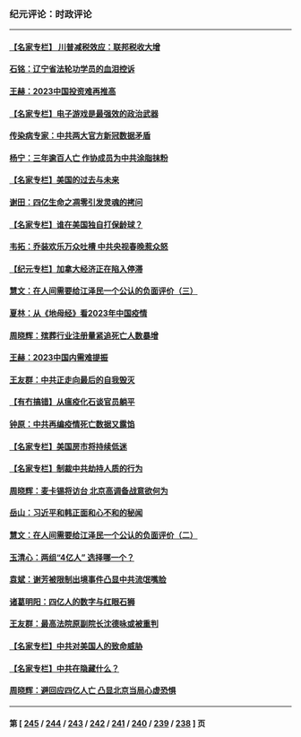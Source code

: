 ### 纪元评论：时政评论
---
#### [【名家专栏】 川普减税效应：联邦税收大增](../../pages/nsc1025/n13917225.md) 
#### [石铭：辽宁省法轮功学员的血泪控诉](../../pages/nsc1025/n13917162.md) 
#### [王赫：2023中国投资难再推高](../../pages/nsc1025/n13916913.md) 
#### [【名家专栏】电子游戏是最强效的政治武器](../../pages/nsc1025/n13915397.md) 
#### [传染病专家：中共两大官方新冠数据矛盾](../../pages/nsc1025/n13915759.md) 
#### [杨宁：三年逾百人亡 作协成员为中共涂脂抹粉](../../pages/nsc1025/n13916855.md) 
#### [【名家专栏】美国的过去与未来](../../pages/nsc1025/n13913286.md) 
#### [谢田：四亿生命之凋零引发灵魂的拷问](../../pages/nsc1025/n13916278.md) 
#### [【名家专栏】谁在美国独自打保龄球？](../../pages/nsc1025/n13916067.md) 
#### [韦拓：乔装欢乐万众吐槽 中共央视春晚惹众怒](../../pages/nsc1025/n13916231.md) 
#### [【纪元专栏】加拿大经济正在陷入停滞](../../pages/nsc1025/n13916213.md) 
#### [慧文：在人间需要给江泽民一个公认的负面评价（三）](../../pages/nsc1025/n13916214.md) 
#### [夏林：从《地母经》看2023年中国疫情](../../pages/nsc1025/n13916202.md) 
#### [周晓辉：殡葬行业注册量紧追死亡人数暴增](../../pages/nsc1025/n13916174.md) 
#### [王赫：2023中国内需难提振](../../pages/nsc1025/n13915853.md) 
#### [王友群：中共正走向最后的自我毁灭](../../pages/nsc1025/n13915592.md) 
#### [【有冇搞错】从瘟疫化石谈官员躺平](../../pages/nsc1025/n13916064.md) 
#### [钟原：中共再编疫情死亡数据又露馅](../../pages/nsc1025/n13915689.md) 
#### [【名家专栏】美国房市将持续低迷](../../pages/nsc1025/n13915377.md) 
#### [【名家专栏】制裁中共劫持人质的行为](../../pages/nsc1025/n13914708.md) 
#### [周晓辉：麦卡锡将访台 北京高调备战意欲何为](../../pages/nsc1025/n13915507.md) 
#### [岳山：习近平和韩正面和心不和的秘闻](../../pages/nsc1025/n13915345.md) 
#### [慧文：在人间需要给江泽民一个公认的负面评价（二）](../../pages/nsc1025/n13915305.md) 
#### [玉清心：两组“4亿人” 选择哪一个？](../../pages/nsc1025/n13914891.md) 
#### [袁斌：谢芳被限制出境事件凸显中共流氓嘴脸](../../pages/nsc1025/n13915146.md) 
#### [诸葛明阳：四亿人的数字与红眼石狮](../../pages/nsc1025/n13914929.md) 
#### [王友群：最高法院原副院长沈德咏或被重判](../../pages/nsc1025/n13914881.md) 
#### [【名家专栏】中共对美国人的致命威胁](../../pages/nsc1025/n13914702.md) 
#### [【名家专栏】中共在隐藏什么？](../../pages/nsc1025/n13914707.md) 
#### [周晓辉：避回应四亿人亡 凸显北京当局心虚恐惧](../../pages/nsc1025/n13914686.md) 

---
#### 第 [ [245](./245.md) / [244](./244.md) / [243](./243.md) / [242](./242.md) / [241](./241.md) / [240](./240.md) / [239](./239.md) / [238](./238.md) ] 页

